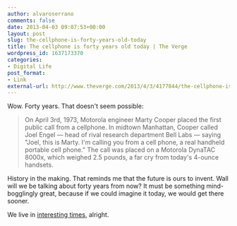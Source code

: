```yaml
---
author: alvaroserrano
comments: false
date: 2013-04-03 09:07:53+00:00
layout: post
slug: the-cellphone-is-forty-years-old-today
title: The cellphone is forty years old today | The Verge
wordpress_id: 1637173370
categories:
- Digital Life
post_format:
- Link
external-url: http://www.theverge.com/2013/4/3/4177844/the-cellphone-is-forty-years-old-today
---
```


Wow. Forty years. That doesn't seem possible:



<blockquote>On April 3rd, 1973, Motorola engineer Marty Cooper placed the first public call from a cellphone. In midtown Manhattan, Cooper called Joel Engel — head of rival research department Bell Labs — saying "Joel, this is Marty. I'm calling you from a cell phone, a real handheld portable cell phone." The call was placed on a Motorola DynaTAC 8000x, which weighed 2.5 pounds, a far cry from today's 4-ounce handsets.</blockquote>



History in the making. That reminds me that the future is ours to invent. Wall will we be talking about forty years from now? It must be something mind-bogglingly great, because if we could imagine it today, we would get there sooner.

We live in [interesting times](http://en.wikipedia.org/wiki/May_you_live_in_interesting_times), alright.
